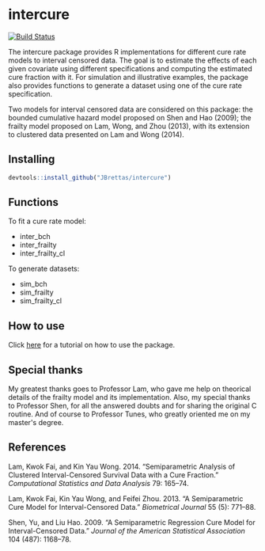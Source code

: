<!-- README.md is generated from README.Rmd. Please edit that file -->
intercure
=========

[![Build Status](https://travis-ci.org/JBrettas/intercure.svg?branch=master)](https://travis-ci.org/JBrettas/intercure)

The intercure package provides R implementations for different cure rate models to interval censored data. The goal is to estimate the effects of each given covariate using different specifications and computing the estimated cure fraction with it. For simulation and illustrative examples, the package also provides functions to generate a dataset using one of the cure rate specification.

Two models for interval censored data are considered on this package: the bounded cumulative hazard model proposed on Shen and Hao (2009); the frailty model proposed on Lam, Wong, and Zhou (2013), with its extension to clustered data presented on Lam and Wong (2014).

Installing
----------

``` r
devtools::install_github("JBrettas/intercure")
```

Functions
---------

To fit a cure rate model:

-   inter\_bch
-   inter\_frailty
-   inter\_frailty\_cl

To generate datasets:

-   sim\_bch
-   sim\_frailty
-   sim\_frailty\_cl

How to use
----------

Click [here](http://rpubs.com/JBrettas/howtointercure) for a tutorial on how to use the package.

Special thanks
--------------

My greatest thanks goes to Professor Lam, who gave me help on theorical details of the frailty model and its implementation. Also, my special thanks to Professor Shen, for all the answered doubts and for sharing the original C routine. And of course to Professor Tunes, who greatly oriented me on my master's degree.

References
----------

Lam, Kwok Fai, and Kin Yau Wong. 2014. “Semiparametric Analysis of Clustered Interval-Censored Survival Data with a Cure Fraction.” *Computational Statistics and Data Analysis* 79: 165–74.

Lam, Kwok Fai, Kin Yau Wong, and Feifei Zhou. 2013. “A Semiparametric Cure Model for Interval-Censored Data.” *Biometrical Journal* 55 (5): 771–88.

Shen, Yu, and Liu Hao. 2009. “A Semiparametric Regression Cure Model for Interval-Censored Data.” *Journal of the American Statistical Association* 104 (487): 1168–78.
